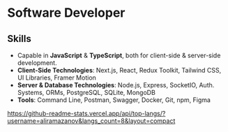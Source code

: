 # Software Developer

## Skills
- Capable in **JavaScript** & **TypeScript**, both for client-side & server-side development.
- **Client-Side Technologies**: Next.js, React, Redux Toolkit, Tailwind CSS, UI Libraries, Framer Motion
- **Server & Database Technologies**: Node.js, Express, SocketIO, Auth. Systems, ORMs, PostgreSQL, SQLite, MongoDB
- **Tools**: Command Line, Postman, Swagger, Docker, Git, npm, Figma

https://github-readme-stats.vercel.app/api/top-langs/?username=aliramazanov&langs_count=8&layout=compact
